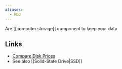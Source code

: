 ```yaml
---
aliases:
  - HDD
---
```

Are [[computer storage]] component to keep your data
## Links
- [Compare Disk Prices](https://diskprices.com/)
- See also [[Solid-State Drive|SSD]]